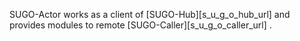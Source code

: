 
SUGO-Actor works as a client of [SUGO-Hub][s_u_g_o_hub_url] and provides modules to remote [SUGO-Caller][s_u_g_o_caller_url] .
